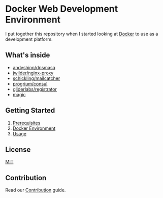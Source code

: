 # Docker Web Development Environment

I put together this repository when I started looking at [Docker](https://www.docker.com/) to use as a development platform.

## What's inside

- [andyshinn/dnsmasq](https://github.com/andyshinn/docker-dnsmasq)
- [jwilder/nginx-proxy](https://github.com/jwilder/nginx-proxy)
- [schickling/mailcatcher](https://github.com/schickling/dockerfiles/tree/master/mailcatcher)
- [progrium/consul](https://github.com/gliderlabs/docker-consul/tree/legacy)
- [gliderlabs/registrator](https://github.com/gliderlabs/registrator)
- [magic](http://cdn.memegenerator.net/instances/400x/30372816.jpg)

## Getting Started

1. [Prerequisites](docs/Getting-Started/01-Prerequisites.md)
1. [Docker Environment](docs/Getting-Started/02-Docker-Environment.md)
1. [Usage](docs/Getting-Started/03-Usage.md)

## License
[MIT](LICENSE)

## Contribution
Read our [Contribution](CONTRIBUTING.md) guide.
